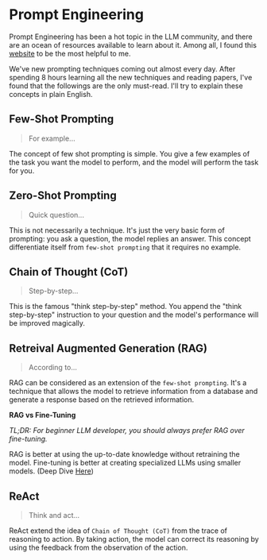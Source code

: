 # Prompt Engineering

Prompt Engineering has been a hot topic in the LLM community, and there are an ocean of resources available to learn about it. Among all, I found this [website](https://www.promptingguide.ai/) to be the most helpful to me.

We've new prompting techniques coming out almost every day. After spending 8 hours learning all the new techniques and reading papers, I've found that the followings are the only must-read. I'll try to explain these concepts in plain English.

## Few-Shot Prompting

> For example...

The concept of few shot prompting is simple. You give a few examples of the task you want the model to perform, and the model will perform the task for you.

## Zero-Shot Prompting

> Quick question...

This is not necessarily a technique. It's just the very basic form of prompting: you ask a question, the model replies an answer. This concept differentiate itself from `few-shot prompting` that it requires no example.

## Chain of Thought (CoT)

> Step-by-step...

This is the famous "think step-by-step" method. You append the "think step-by-step" instruction to your question and the model's performance will be improved magically.

## Retreival Augmented Generation (RAG)

> According to...

RAG can be considered as an extension of the `few-shot prompting`. It's a technique that allows the model to retrieve information from a database and generate a response based on the retrieved information.

**RAG vs Fine-Tuning**

_TL;DR: For beginner LLM developer, you should always prefer RAG over fine-tuning._

RAG is better at using the up-to-date knowledge without retraining the model. Fine-tuning is better at creating specialized LLMs using smaller models. (Deep Dive [Here](https://www.promptingguide.ai/research/rag.en#rag-vs-fine-tuning))

## ReAct

> Think and act...

ReAct extend the idea of `Chain of Thought (CoT)` from the trace of reasoning to action. By taking action, the model can correct its reasoning by using the feedback from the observation of the action.
